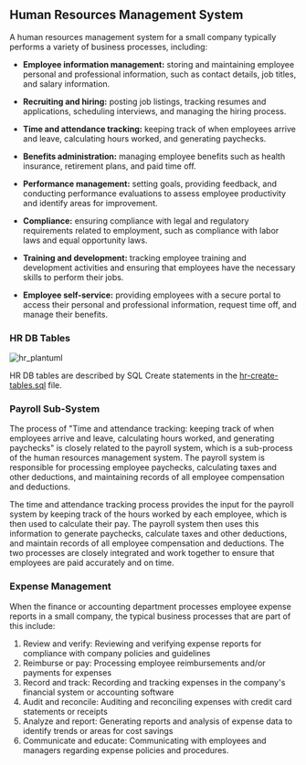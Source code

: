 
## Human Resources Management System

A human resources management system for a small company typically performs a variety of business processes, including:

- **Employee information management:** storing and maintaining employee personal and professional information, such as contact details, job titles, and salary information.

- **Recruiting and hiring:** posting job listings, tracking resumes and applications, scheduling interviews, and managing the hiring process.

- **Time and attendance tracking:** keeping track of when employees arrive and leave, calculating hours worked, and generating paychecks.

- **Benefits administration:** managing employee benefits such as health insurance, retirement plans, and paid time off.

- **Performance management:** setting goals, providing feedback, and conducting performance evaluations to assess employee productivity and identify areas for improvement.

- **Compliance:** ensuring compliance with legal and regulatory requirements related to employment, such as compliance with labor laws and equal opportunity laws.

- **Training and development:** tracking employee training and development activities and ensuring that employees have the necessary skills to perform their jobs.

- **Employee self-service:** providing employees with a secure portal to access their personal and professional information, request time off, and manage their benefits.

### HR DB Tables

![hr_plantuml](https://user-images.githubusercontent.com/68504324/212562155-5261f4c5-3e41-47bc-8a20-dd8aab5ece6b.jpg)

HR DB tables are described by SQL Create statements in the [hr-create-tables.sql](https://github.com/jonfernq/SimpleERP/blob/main/Human-Resources/hr-create-tables.sql) file.

### Payroll Sub-System

The process of "Time and attendance tracking: keeping track of when employees arrive and leave, calculating hours worked, and generating paychecks" is closely related to the payroll system, which is a sub-process of the human resources management system. The payroll system is responsible for processing employee paychecks, calculating taxes and other deductions, and maintaining records of all employee compensation and deductions.

The time and attendance tracking process provides the input for the payroll system by keeping track of the hours worked by each employee, which is then used to calculate their pay. The payroll system then uses this information to generate paychecks, calculate taxes and other deductions, and maintain records of all employee compensation and deductions. The two processes are closely integrated and work together to ensure that employees are paid accurately and on time.

### Expense Management
When the finance or accounting department processes employee expense reports in a small company, the typical business processes that are part of this include:
1.  Review and verify: Reviewing and verifying expense reports for compliance with company policies and guidelines
2.  Reimburse or pay: Processing employee reimbursements and/or payments for expenses
3.  Record and track: Recording and tracking expenses in the company's financial system or accounting software
4.  Audit and reconcile: Auditing and reconciling expenses with credit card statements or receipts
5.  Analyze and report:  Generating reports and analysis of expense data to identify trends or areas for cost savings
6.  Communicate and educate: Communicating with employees and managers regarding expense policies and procedures.




